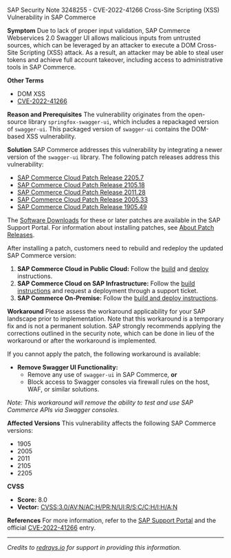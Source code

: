 SAP Security Note 3248255 - CVE-2022-41266 Cross-Site Scripting (XSS) Vulnerability in SAP Commerce

**Symptom**
Due to lack of proper input validation, SAP Commerce Webservices 2.0 Swagger UI allows malicious inputs from untrusted sources, which can be leveraged by an attacker to execute a DOM Cross-Site Scripting (XSS) attack. As a result, an attacker may be able to steal user tokens and achieve full account takeover, including access to administrative tools in SAP Commerce.

**Other Terms**
- DOM XSS
- [CVE-2022-41266](https://cve.mitre.org/cgi-bin/cvename.cgi?name=CVE-2022-41266)

**Reason and Prerequisites**
The vulnerability originates from the open-source library `springfox-swagger-ui`, which includes a repackaged version of `swagger-ui`. This packaged version of `swagger-ui` contains the DOM-based XSS vulnerability.

**Solution**
SAP Commerce addresses this vulnerability by integrating a newer version of the `swagger-ui` library. The following patch releases address this vulnerability:

- [SAP Commerce Cloud Patch Release 2205.7](https://help.sap.com/docs/SAP_COMMERCE/eed845124da0491e875df8139c4e6e8c/f9b65161e1e645249542e59f42f64a7b.html)
- [SAP Commerce Cloud Patch Release 2105.18](https://help.sap.com/docs/SAP_COMMERCE/eed845124da0491e875df8139c4e6e8c/f9b65161e1e645249542e59f42f64a7b.html?version=2105)
- [SAP Commerce Cloud Patch Release 2011.28](https://help.sap.com/docs/SAP_COMMERCE/eed845124da0491e875df8139c4e6e8c/f9b65161e1e645249542e59f42f64a7b.html?version=2011)
- [SAP Commerce Cloud Patch Release 2005.33](https://help.sap.com/docs/SAP_COMMERCE/eed845124da0491e875df8139c4e6e8c/f9b65161e1e645249542e59f42f64a7b.html?version=2005)
- [SAP Commerce Cloud Patch Release 1905.49](https://help.sap.com/docs/SAP_COMMERCE/eed845124da0491e875df8139c4e6e8c/f9b65161e1e645249542e59f42f64a7b.html?version=1905)

The [Software Downloads](https://me.sap.com/#/softwarecenter/template/products/_APP=00200682500000001943&_EVENT=NEXT&HEADER=Y&FUNCTIONBAR=Y&EVENT=TREE&NE=NAVIGATE&ENR=67837800100800007216&V=MAINT&TA=ACTUAL/SAP%20COMMERCE) for these or later patches are available in the SAP Support Portal. For information about installing patches, see [About Patch Releases](https://help.sap.com/viewer/a74589c3a81a4a95bf51d87258c0ab15/2105/en-US/8c25978386691014b4abdd61376acd24.html).

After installing a patch, customers need to rebuild and redeploy the updated SAP Commerce version:

1. **SAP Commerce Cloud in Public Cloud:** Follow the [build](https://help.sap.com/viewer/0fa6bcf4736c46f78c248512391eb467/LATEST/en-US/79763857d2264a189cb577fc90de0fea.html) and [deploy](https://help.sap.com/viewer/0fa6bcf4736c46f78c248512391eb467/LATEST/en-US/72e126a98eb14b668709be9946070e5c.html) instructions.
2. **SAP Commerce Cloud on SAP Infrastructure:** Follow the [build instructions](https://help.sap.com/viewer/d0224eca81e249cb821f2cdf45a82ace/2105/en-US/8b6ded0d86691014a6fab18e171c1f91.html) and request a deployment through a support ticket.
3. **SAP Commerce On-Premise:** Follow the [build and deploy instructions](https://help.sap.com/viewer/a74589c3a81a4a95bf51d87258c0ab15/LATEST/en-US/8bb0ad2786691014b930c18dd4cd7851.html).

**Workaround**
Please assess the workaround applicability for your SAP landscape prior to implementation. Note that this workaround is a temporary fix and is not a permanent solution. SAP strongly recommends applying the corrections outlined in the security note, which can be done in lieu of the workaround or after the workaround is implemented.

If you cannot apply the patch, the following workaround is available:

- **Remove Swagger UI Functionality:**
  - Remove any use of `swagger-ui` in SAP Commerce, **or**
  - Block access to Swagger consoles via firewall rules on the host, WAF, or similar solutions.

*Note: This workaround will remove the ability to test and use SAP Commerce APIs via Swagger consoles.*

**Affected Versions**
This vulnerability affects the following SAP Commerce versions:
- 1905
- 2005
- 2011
- 2105
- 2205

**CVSS**
- **Score:** 8.0
- **Vector:** [CVSS:3.0/AV:N/AC:H/PR:N/UI:R/S:C/C:H/I:H/A:N](https://www.first.org/cvss/calculator/3.0#CVSS:3.0/AV:N/AC:H/PR:N/UI:R/S:C/C:H/I:H/A:N)

**References**
For more information, refer to the [SAP Support Portal](https://me.sap.com/) and the official [CVE-2022-41266](https://cve.mitre.org/cgi-bin/cvename.cgi?name=CVE-2022-41266) entry.

---

*Credits to [redrays.io](https://redrays.io) for support in providing this information.*